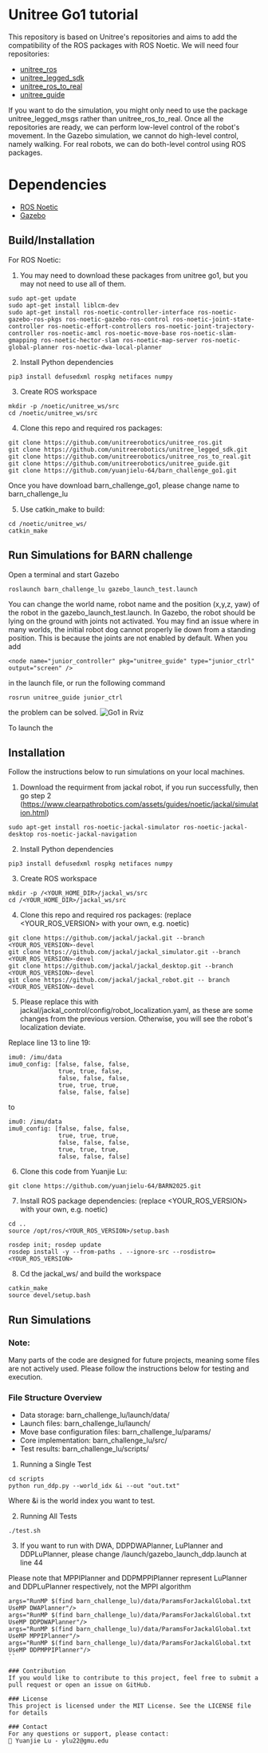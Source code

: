 # Unitree Go1 tutorial
This repository is based on Unitree's repositories and aims to add the compatibility of the ROS packages with ROS Noetic.
We will need four repositories:
* [unitree_ros](https://github.com/unitreerobotics/unitree_ros)
* [unitree_legged_sdk](https://github.com/unitreerobotics/unitree_legged_sdk)
* [unitree_ros_to_real](https://github.com/unitreerobotics/unitree_ros_to_real)
* [unitree_guide](https://github.com/unitreerobotics/unitree_guide)

If you want to do the simulation, you might only need to use the package unitree_legged_msgs rather than unitree_ros_to_real. Once all the repositories are ready, we can perform low-level control of the robot's movement. In the Gazebo simulation, we cannot do high-level control, namely walking. For real robots, we can do both-level control using ROS packages.

# Dependencies
* [ROS Noetic](https://www.ros.org/)
* [Gazebo](http://gazebosim.org/)

## Build/Installation
For ROS Noetic:
1. You may need to download these packages from unitree go1, but you may not need to use all of them.
```
sudo apt-get update
sudo apt-get install liblcm-dev
sudo apt-get install ros-noetic-controller-interface ros-noetic-gazebo-ros-pkgs ros-noetic-gazebo-ros-control ros-noetic-joint-state-controller ros-noetic-effort-controllers ros-noetic-joint-trajectory-controller ros-noetic-amcl ros-noetic-move-base ros-noetic-slam-gmapping ros-noetic-hector-slam ros-noetic-map-server ros-noetic-global-planner ros-noetic-dwa-local-planner
```

2. Install Python dependencies
```
pip3 install defusedxml rospkg netifaces numpy
```

3. Create ROS workspace
```
mkdir -p /noetic/unitree_ws/src
cd /noetic/unitree_ws/src
```

4. Clone this repo and required ros packages:
```
git clone https://github.com/unitreerobotics/unitree_ros.git
git clone https://github.com/unitreerobotics/unitree_legged_sdk.git
git clone https://github.com/unitreerobotics/unitree_ros_to_real.git
git clone https://github.com/unitreerobotics/unitree_guide.git
git clone https://github.com/yuanjielu-64/barn_challenge_go1.git
```
Once you have download barn_challenge_go1, please change name to barn_challenge_lu

5. Use catkin_make to build:
```
cd /noetic/unitree_ws/
catkin_make
```

## Run Simulations for BARN challenge
Open a terminal and start Gazebo
```
roslaunch barn_challenge_lu gazebo_launch_test.launch 
```
You can change the world name, robot name and the position (x,y,z, yaw) of the robot in the gazebo_launch_test.launch. In Gazebo, the robot should be lying on the ground with joints not activated. You may find an issue where in many worlds, the initial robot dog cannot properly lie down from a standing position. This is because the joints are not enabled by default. When you add
```
<node name="junior_controller" pkg="unitree_guide" type="junior_ctrl" output="screen" />
```
in the launch file, or run the following command
```
rosrun unitree_guide junior_ctrl
```
the problem can be solved.
![Go1 in Rviz](./figure/a.png)

To launch the 










## Installation

Follow the instructions below to run simulations on your local machines.

1. Download the requirment from jackal robot, if you run successfully, then go step 2 (https://www.clearpathrobotics.com/assets/guides/noetic/jackal/simulation.html)
```
sudo apt-get install ros-noetic-jackal-simulator ros-noetic-jackal-desktop ros-noetic-jackal-navigation
```

2. Install Python dependencies
```
pip3 install defusedxml rospkg netifaces numpy
```
3. Create ROS workspace
```
mkdir -p /<YOUR_HOME_DIR>/jackal_ws/src
cd /<YOUR_HOME_DIR>/jackal_ws/src
```
4. Clone this repo and required ros packages: (replace <YOUR_ROS_VERSION> with your own, e.g. noetic)
```
git clone https://github.com/jackal/jackal.git --branch <YOUR_ROS_VERSION>-devel
git clone https://github.com/jackal/jackal_simulator.git --branch <YOUR_ROS_VERSION>-devel
git clone https://github.com/jackal/jackal_desktop.git --branch <YOUR_ROS_VERSION>-devel
git clone https://github.com/jackal/jackal_robot.git -- branch <YOUR_ROS_VERSION>-devel
```

5. Please replace this with jackal/jackal_control/config/robot_localization.yaml, as these are some changes from the previous version. Otherwise, you will see the robot's localization deviate.

Replace line 13 to line 19:
```
imu0: /imu/data
imu0_config: [false, false, false,
              true, true, false,
              false, false, false,
              true, true, true,
              false, false, false]
```
to 
```
imu0: /imu/data
imu0_config: [false, false, false,
              true, true, true,
              false, false, false,
              true, true, true,
              false, false, false]
```



6. Clone this code from Yuanjie Lu:
```
git clone https://github.com/yuanjielu-64/BARN2025.git
```
7. Install ROS package dependencies: (replace <YOUR_ROS_VERSION> with your own, e.g. noetic)
```
cd ..
source /opt/ros/<YOUR_ROS_VERSION>/setup.bash

rosdep init; rosdep update
rosdep install -y --from-paths . --ignore-src --rosdistro=<YOUR_ROS_VERSION>
```

8. Cd the jackal_ws/ and build the workspace
```
catkin_make
source devel/setup.bash
```

## Run Simulations

### Note: 
Many parts of the code are designed for future projects, meaning some files are not actively used. Please follow the instructions below for testing and execution.

### File Structure Overview
* Data storage: barn_challenge_lu/launch/data/
* Launch files: barn_challenge_lu/launch/
* Move base configuration files: barn_challenge_lu/params/
* Core implementation: barn_challenge_lu/src/
* Test results: barn_challenge_lu/scripts/

1. Running a Single Test
```
cd scripts
python run_ddp.py --world_idx &i --out "out.txt"
```
Where &i is the world index you want to test.

2. Running All Tests
```
./test.sh
```

3. If you want to run with DWA, DDPDWAPlanner, LuPlanner and DDPLuPlanner, please change /launch/gazebo_launch_ddp.launch at line 44

Please note that MPPIPlanner and DDPMPPIPlanner represent LuPlanner and DDPLuPlanner respectively, not the MPPI algorithm

```
args="RunMP $(find barn_challenge_lu)/data/ParamsForJackalGlobal.txt UseMP DWAPlanner"/>
args="RunMP $(find barn_challenge_lu)/data/ParamsForJackalGlobal.txt UseMP DDPDWAPlanner"/>
args="RunMP $(find barn_challenge_lu)/data/ParamsForJackalGlobal.txt UseMP MPPIPlanner"/>
args="RunMP $(find barn_challenge_lu)/data/ParamsForJackalGlobal.txt UseMP DDPMPPIPlanner"/>
``

### Contribution
If you would like to contribute to this project, feel free to submit a pull request or open an issue on GitHub.

### License
This project is licensed under the MIT License. See the LICENSE file for details

### Contact
For any questions or support, please contact:
📧 Yuanjie Lu - ylu22@gmu.edu